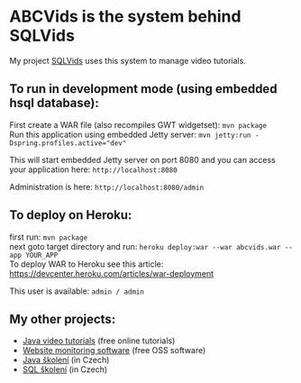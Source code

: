 <h1>ABCVids is the system behind SQLVids</h1>

<p>My project <a href="http://www.sqlvids.com" target="_blank">SQLVids</a> uses this system to manage video tutorials.</p>

<h2>To run in development mode (using embedded hsql database):</h2>

<p>
First create a WAR file (also recompiles GWT widgetset): <code>mvn package</code><br />
Run this application using embedded Jetty server: <code>mvn jetty:run -Dspring.profiles.active="dev"</code>
</p>

<p>This will start embedded Jetty server on port 8080 and you can access your application here: <code>http://localhost:8080</code></p>

<p>Administration is here: <code>http://localhost:8080/admin</code></p>

<h2>To deploy on Heroku:</h2>
<p>
first run: <code>mvn package</code><br />
next goto target directory and run: <code>heroku deploy:war --war abcvids.war --app YOUR_APP</code><br />
To deploy WAR to Heroku see this article: <a href="https://devcenter.heroku.com/articles/war-deployment" target="_blank">https://devcenter.heroku.com/articles/war-deployment</a><br />

This user is available: <code>admin / admin</code>
</p>

<h2>My other projects:</h2>
<ul>
	<li>
		<a href="http://www.javavids.com" target="_blank" title="Java video tutorials">Java video tutorials</a> (free online tutorials)
	</li>
    <li>
		<a href="http://sitemonitoring.sourceforge.net/" target="_blank" title="Website monitoring software">Website monitoring software</a> (free OSS software)
	</li>
    <li>
		<a href="http://www.java-skoleni.cz" target="_blank" title="Java školené">Java školení</a> (in Czech)
	</li>
    <li>
		<a href="http://www.sql-skoleni.cz" target="_blank" title="Java školení">SQL školení</a> (in Czech)
	</li>
</ul>	